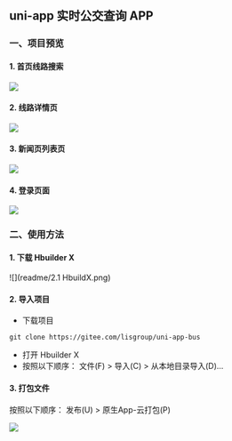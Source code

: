 ## uni-app 实时公交查询 APP

### 一、项目预览

#### 1. 首页线路搜索
![](readme/1.效果图1-1.png)

#### 2. 线路详情页
![](readme/1.效果图1-2.png)

#### 3. 新闻页列表页
![](readme/1.效果图1-3新闻页.png)

#### 4. 登录页面
![](readme/1.效果图1-4-登录页.png)

### 二、使用方法

#### 1. 下载 Hbuilder X 
![](readme/2.1 HbuildX.png)

#### 2. 导入项目

- 下载项目
```
git clone https://gitee.com/lisgroup/uni-app-bus
```
- 打开 Hbuilder X
- 按照以下顺序： 文件(F) > 导入(C) > 从本地目录导入(D)...

#### 3. 打包文件

按照以下顺序： 发布(U) > 原生App-云打包(P)

![](readme/3.原生App-云打包.png)
